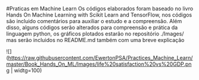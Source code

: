 #Praticas em Machine Learn 
Os códigos elaborados foram baseado no livro Hands On Machine Learning with Scikit Learn and TensorFlow, nos códigos são incluido comentários para auxiliar o estudo e a compreensão.
Além disso, alguns códigos serão alterados para compreensão e prática da linguagem python, os gráficos plotados estarão no repositório ./Images/ mas serão incluidos no README.md também com uma breve explicação

![](https://raw.githubusercontent.com/EwertonPSA/Practices_Machine_Learn/master/Book_Hands_On_ML/Images/life%20satisfaction%20vs%20GDP.png  | widtg=100)
